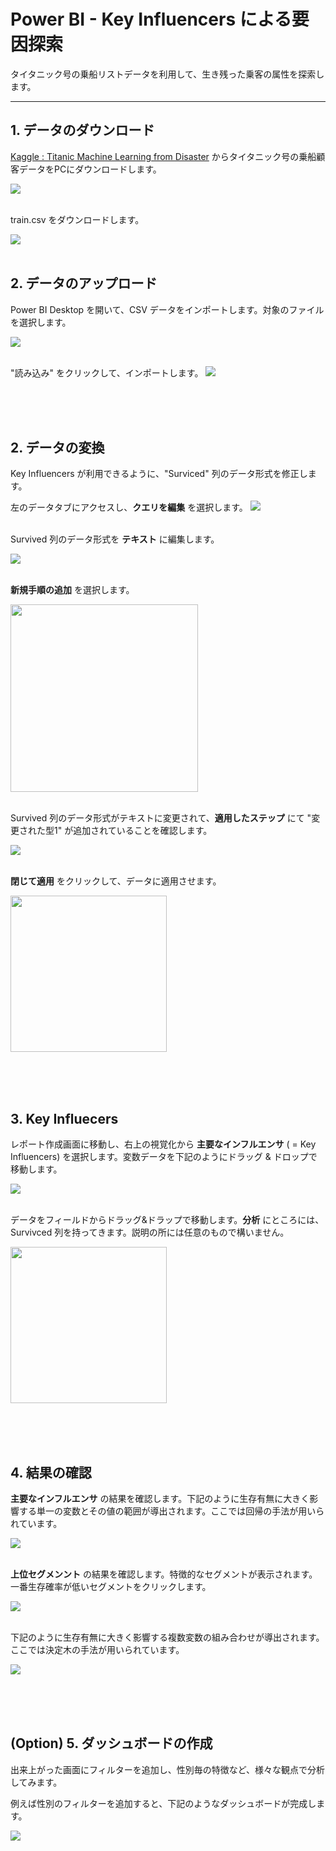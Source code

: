 # Power BI - Key Influencers による要因探索

タイタニック号の乗船リストデータを利用して、生き残った乗客の属性を探索します。

---

## 1. データのダウンロード
[Kaggle : Titanic Machine Learning from Disaster](https://www.kaggle.com/c/titanic/data) からタイタニック号の乗船顧客データをPCにダウンロードします。

<img src="../docs/images/kaggle-titanic.png"><br/><br/>


train.csv をダウンロードします。

<img src="../docs/images/kaggle-data-download.png"><br/><br/>


## 2. データのアップロード
Power BI Desktop を開いて、CSV データをインポートします。対象のファイルを選択します。

<img src="../docs/images/pbi-import-csv.png"><br/><br/>

"読み込み" をクリックして、インポートします。
<img src="../docs/images/pbi-import-preview.png"><br/><br/>

<br/><br/>

## 2. データの変換
Key Influencers が利用できるように、"Surviced" 列のデータ形式を修正します。

左のデータタブにアクセスし、**クエリを編集** を選択します。
<img src="../docs/images/pbi-query-edit.png"><br/><br/>

Survived 列のデータ形式を **テキスト** に編集します。

<img src="../docs/images/pbi-survived-text.png"><br/><br/>

**新規手順の追加** を選択します。

<img src="../docs/images/pbi-change-coltype.png" width = 300><br/><br/>

Survived 列のデータ形式がテキストに変更されて、**適用したステップ** にて "変更された型1" が追加されていることを確認します。

<img src="../docs/images/pbi-query-done.png"><br/><br/>

**閉じて適用** をクリックして、データに適用させます。

<img src="../docs/images/pbi-query-apply.png" width = 250><br/><br/>


<br/><br/>

## 3. Key Influecers 
レポート作成画面に移動し、右上の視覚化から **主要なインフルエンサ**  ( = Key Influencers) を選択します。変数データを下記のようにドラッグ & ドロップで移動します。

<img src="../docs/images/pbi-ki-visual-add.png"><br/><br/>

データをフィールドからドラッグ&ドラップで移動します。**分析** にところには、Survivced 列を持ってきます。説明の所には任意のもので構いません。

<img src="../docs/images/pbi-ki-data.png" width=250><br/><br/>

<br/><br/>

## 4. 結果の確認
**主要なインフルエンサ** の結果を確認します。下記のように生存有無に大きく影響する単一の変数とその値の範囲が導出されます。ここでは回帰の手法が用いられています。

<img src="../docs/images/pbi-ki-left.png"><br/><br/>

**上位セグメンント** の結果を確認します。特徴的なセグメントが表示されます。一番生存確率が低いセグメントをクリックします。

<img src="../docs/images/pbi-ki-right.png"><br/><br/>

下記のように生存有無に大きく影響する複数変数の組み合わせが導出されます。ここでは決定木の手法が用いられています。

<img src="../docs/images/pbi-ki-top-segment.png"><br/><br/>


<br/><br/>

## (Option) 5. ダッシュボードの作成
出来上がった画面にフィルターを追加し、性別毎の特徴など、様々な観点で分析してみます。

例えば性別のフィルターを追加すると、下記のようなダッシュボードが完成します。

<img src="../docs/images/pbi-ki-dashboard.png"><br/><br/>
